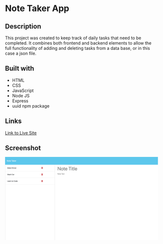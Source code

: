 # Note Taker App

## Description
This project was created to keep track of daily tasks that need to be completed.
It combines both frontend and backend elements to allow the full functionality of
adding and deleting tasks from a data base, or in this case a json file.

## Built with
- HTML
- CSS
- JavaScript
- Node JS
- Express
- uuid npm package

## Links
[Link to Live Site](https://note-taker-app-hmfs.onrender.com)

## Screenshot
![Note Taker App Screenshot](./images/screenshot-1.png)